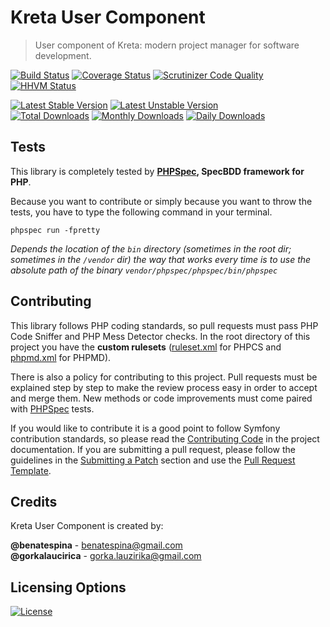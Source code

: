 # Kreta User Component
> User component of Kreta: modern project manager for software development.

[![Build Status](https://travis-ci.org/kreta-io/User.svg?branch=master)](https://travis-ci.org/kreta-io/User)
[![Coverage Status](https://img.shields.io/coveralls/kreta-io/User.svg)](https://coveralls.io/r/kreta-io/User)
[![Scrutinizer Code Quality](https://scrutinizer-ci.com/g/kreta-io/User/badges/quality-score.png?b=master)](https://scrutinizer-ci.com/g/kreta-io/User/?branch=master)
[![HHVM Status](http://hhvm.h4cc.de/badge/kreta/user.svg)](http://hhvm.h4cc.de/package/kreta/user)

[![Latest Stable Version](https://poser.pugx.org/kreta/user/v/stable.svg)](https://packagist.org/packages/kreta/user)
[![Latest Unstable Version](https://poser.pugx.org/kreta/user/v/unstable.svg)](https://packagist.org/packages/kreta/user)
&nbsp;&nbsp;&nbsp;&nbsp;&nbsp;&nbsp;&nbsp;&nbsp;&nbsp;&nbsp;
[![Total Downloads](https://poser.pugx.org/kreta/user/downloads.svg)](https://packagist.org/packages/kreta/user)
[![Monthly Downloads](https://poser.pugx.org/kreta/user/d/monthly.png)](https://packagist.org/packages/kreta/user)
[![Daily Downloads](https://poser.pugx.org/kreta/user/d/daily.png)](https://packagist.org/packages/kreta/user)

Tests
-----

This library is completely tested by **[PHPSpec][1], SpecBDD framework for PHP**.

Because you want to contribute or simply because you want to throw the tests, you have to type the following command
in your terminal.

    phpspec run -fpretty

*Depends the location of the `bin` directory (sometimes in the root dir; sometimes in the `/vendor` dir) the way that
works every time is to use the absolute path of the binary `vendor/phpspec/phpspec/bin/phpspec`*


Contributing
------------

This library follows PHP coding standards, so pull requests must pass PHP Code Sniffer and PHP Mess Detector
checks. In the root directory of this project you have the **custom rulesets** ([ruleset.xml]() for PHPCS and
[phpmd.xml]() for PHPMD).

There is also a policy for contributing to this project. Pull requests must
be explained step by step to make the review process easy in order to
accept and merge them. New methods or code improvements must come paired with [PHPSpec][1] tests.

If you would like to contribute it is a good point to follow Symfony contribution standards,
so please read the [Contributing Code][2] in the project
documentation. If you are submitting a pull request, please follow the guidelines
in the [Submitting a Patch][3] section and use the [Pull Request Template][4].

[1]: http://www.phpspec.net/
[2]: http://symfony.com/doc/current/contributing/code/index.html
[3]: http://symfony.com/doc/current/contributing/code/patches.html#check-list
[4]: http://symfony.com/doc/current/contributing/code/patches.html#make-a-pull-request

Credits
-------
Kreta User Component is created by:
>
**@benatespina** - [benatespina@gmail.com](mailto:benatespina@gmail.com)<br/>
**@gorkalaucirica** - [gorka.lauzirika@gmail.com](mailto:gorka.lauzirika@gmail.com)

Licensing Options
-----------------
[![License](https://poser.pugx.org/kreta/user/license.svg)](https://github.com/kreta-io/kreta/blob/master/LICENSE.md)
